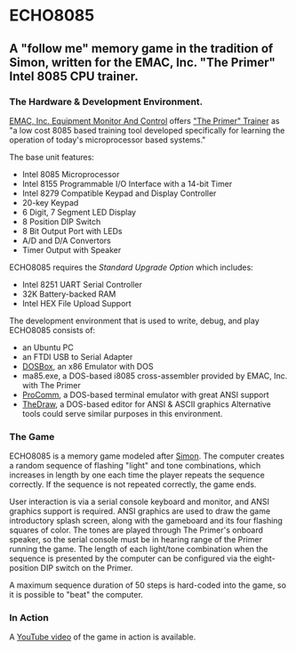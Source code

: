 # ECHO8085
## A "follow me" memory game in the tradition of Simon, written for the EMAC, Inc. "The Primer" Intel 8085 CPU trainer.

### The Hardware & Development Environment.
[EMAC, Inc. Equipment Monitor And Control](http://emacinc.com/) offers ["The Primer" Trainer](http://emacinc.com/primer-trainer) as "a low cost 8085 based training tool developed specifically for learning the operation of today's microprocessor based systems."

The base unit features:
- Intel 8085 Microprocessor
- Intel 8155 Programmable I/O Interface with a 14-bit Timer
- Intel 8279 Compatible Keypad and Display Controller
- 20-key Keypad
- 6 Digit, 7 Segment LED Display
- 8 Position DIP Switch
- 8 Bit Output Port with LEDs
- A/D and D/A Convertors
- Timer Output with Speaker

ECHO8085 requires the *Standard Upgrade Option* which includes:
- Intel 8251 UART Serial Controller
- 32K Battery-backed RAM
- Intel HEX File Upload Support

The development environment that is used to write, debug, and play ECHO8085 consists of:
- an Ubuntu PC
- an FTDI USB to Serial Adapter
- [DOSBox](https://www.dosbox.com/), an x86 Emulator with DOS
- ma85.exe, a DOS-based i8085 cross-assembler provided by EMAC, Inc. with The Primer
- [ProComm](https://en.wikipedia.org/wiki/Datastorm_Technologies), a DOS-based terminal emulator with great ANSI support
- [TheDraw](https://en.wikipedia.org/wiki/TheDraw), a DOS-based editor for ANSI & ASCII graphics
Alternative tools could serve similar purposes in this environment.

### The Game
ECHO8085 is a memory game modeled after [Simon](https://en.wikipedia.org/wiki/Simon_(game)). The computer creates a random sequence of flashing "light" and tone combinations, which increases in length by one each time the player repeats the sequence correctly. If the sequence is not repeated correctly, the game ends.

User interaction is via a serial console keyboard and monitor, and ANSI graphics support is required. ANSI graphics are used to draw the game introductory splash screen, along with the gameboard and its four flashing squares of color. The tones are played through The Primer's onboard speaker, so the serial console must be in hearing range of the Primer running the game. The length of each light/tone combination when the sequence is presented by the computer can be configured via the eight-position DIP switch on the Primer.

A maximum sequence duration of 50 steps is hard-coded into the game, so it is possible to "beat" the computer.

### In Action
A [YouTube video](https://www.youtube.com/watch?v=wtKz_fCiLA4) of the game in action is available.
